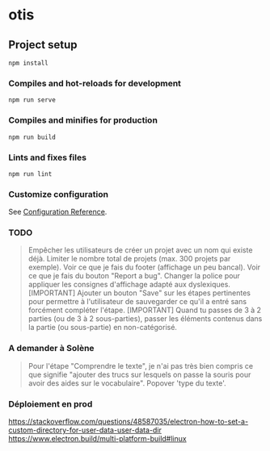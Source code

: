 # otis

## Project setup
```
npm install
```

### Compiles and hot-reloads for development
```
npm run serve
```

### Compiles and minifies for production
```
npm run build
```

### Lints and fixes files
```
npm run lint
```

### Customize configuration
See [Configuration Reference](https://cli.vuejs.org/config/).


### TODO
> Empêcher les utilisateurs de créer un projet avec un nom qui existe déjà.
> Limiter le nombre total de projets (max. 300 projets par exemple).
> Voir ce que je fais du footer (affichage un peu bancal).
> Voir ce que je fais du bouton "Report a bug".
> Changer la police pour appliquer les consignes d'affichage adapté aux dyslexiques.
> [IMPORTANT] Ajouter un bouton "Save" sur les étapes pertinentes pour permettre à l'utilisateur de sauvegarder ce qu'il a entré sans forcément compléter l'étape.
> [IMPORTANT] Quand tu passes de 3 à 2 parties (ou de 3 à 2 sous-parties), passer les éléments contenus dans la partie (ou sous-partie) en non-catégorisé.

### A demander à Solène
> Pour l'étape "Comprendre le texte", je n'ai pas très bien compris ce que signifie "ajouter des trucs sur lesquels on passe la souris pour avoir des aides sur le vocabulaire".
> Popover 'type du texte'.


 ### Déploiement en prod
 https://stackoverflow.com/questions/48587035/electron-how-to-set-a-custom-directory-for-user-data-user-data-dir
 https://www.electron.build/multi-platform-build#linux
